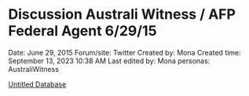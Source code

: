 # Discussion Australi Witness / AFP Federal Agent 6/29/15

Date: June 29, 2015
Forum/site: Twitter
Created by: Mona
Created time: September 13, 2023 10:38 AM
Last edited by: Mona
personas: AustraliWitness

[Untitled Database](Discussion%20Australi%20Witness%20AFP%20Federal%20Agent%206%2029%20825174e210b74d6b8b0b3d71184cd207/Untitled%20Database%208bf677c2693240c5950bd17ce95a7c18.csv)